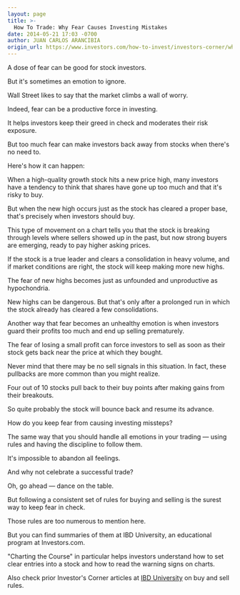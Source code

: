 ```yaml
---
layout: page
title: >-
  How To Trade: Why Fear Causes Investing Mistakes
date: 2014-05-21 17:03 -0700
author: JUAN CARLOS ARANCIBIA
origin_url: https://www.investors.com/how-to-invest/investors-corner/why-fear-causes-investing-mistakes/
---
```


A dose of fear can be good for stock investors.

But it's sometimes an emotion to ignore.

Wall Street likes to say that the market climbs a wall of worry.

Indeed, fear can be a productive force in investing.

It helps investors keep their greed in check and moderates their risk exposure.

But too much fear can make investors back away from stocks when there's no need to.

Here's how it can happen:

When a high-quality growth stock hits a new price high, many investors have a tendency to think that shares have gone up too much and that it's risky to buy.

But when the new high occurs just as the stock has cleared a proper base, that's precisely when investors should buy.

This type of movement on a chart tells you that the stock is breaking through levels where sellers showed up in the past, but now strong buyers are emerging, ready to pay higher asking prices.

If the stock is a true leader and clears a consolidation in heavy volume, and if market conditions are right, the stock will keep making more new highs.

The fear of new highs becomes just as unfounded and unproductive as hypochondria.

New highs can be dangerous. But that's only after a prolonged run in which the stock already has cleared a few consolidations.

Another way that fear becomes an unhealthy emotion is when investors guard their profits too much and end up selling prematurely.

The fear of losing a small profit can force investors to sell as soon as their stock gets back near the price at which they bought.

Never mind that there may be no sell signals in this situation. In fact, these pullbacks are more common than you might realize.

Four out of 10 stocks pull back to their buy points after making gains from their breakouts.

So quite probably the stock will bounce back and resume its advance.

How do you keep fear from causing investing missteps?

The same way that you should handle all emotions in your trading — using rules and having the discipline to follow them.

It's impossible to abandon all feelings.

And why not celebrate a successful trade?

Oh, go ahead — dance on the table.

But following a consistent set of rules for buying and selling is the surest way to keep fear in check.

Those rules are too numerous to mention here.

But you can find summaries of them at IBD University, an educational program at Investors.com.

"Charting the Course" in particular helps investors understand how to set clear entries into a stock and how to read the warning signs on charts.

Also check prior Investor's Corner articles at [IBD University](http://education.investors.com/) on buy and sell rules.
